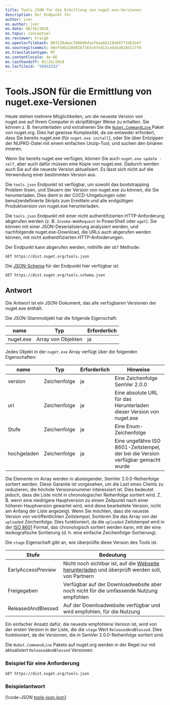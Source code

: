 ```yaml
---
title: Tools.JSON für die Ermittlung von nuget.exe-Versionen
description: Der Endpunkt für
author: jver
ms.author: jver
ms.date: 08/16/2018
ms.topic: conceptual
ms.reviewer: kraigb
ms.openlocfilehash: 003139abac7808dbdaef4aa66119e09772db2b4f
ms.sourcegitcommit: b6efd4b210d92bf163c67e412ca9a5a018d117f0
ms.translationtype: MT
ms.contentlocale: de-DE
ms.lasthandoff: 02/26/2019
ms.locfileid: "56852532"
---
```

# <a name="toolsjson-for-discovering-nugetexe-versions"></a>Tools.JSON für die Ermittlung von nuget.exe-Versionen

Heute stehen mehrere Möglichkeiten, um die neueste Version von nuget.exe auf Ihrem Computer in skriptfähiger Weise zu erhalten. Sie können z. B. herunterladen und extrahieren Sie die [ `NuGet.CommandLine` ](https://www.nuget.org/packages/NuGet.CommandLine/) Paket von nuget.org. Dies hat gewisse Komplexität, da sie entweder erfordert, dass Sie bereits nuget.exe (für `nuget.exe install`), oder Sie über Entzippen der NUPKG-Datei mit einem einfachen Unzip-Tool, und suchen den binären inneren.

Wenn Sie bereits nuget.exe verfügen, können Sie auch `nuget.exe update -self`, aber auch dafür müssen eine Kopie von nuget.exe. Dadurch werden auch Sie auf die neueste Version aktualisiert. Es lässt sich nicht auf die Verwendung einer bestimmten Version aus.

Die `tools.json` Endpunkt ist verfügbar, um sowohl das bootstrapping Problem lösen, und Steuern der Version von nuget.exe zu können, die Sie herunterladen. Dies dient in der CI/CD-Umgebungen oder benutzerdefinierte Skripts zum Ermitteln und alle endgültigen Produktversion von nuget.exe herunterladen.

Die `tools.json` Endpunkt mit einer nicht authentifizierten HTTP-Anforderung abgerufen werden (z. B. `Invoke-WebRequest` in PowerShell oder `wget`). Sie können mit einer JSON-Deserialisierung analysiert werden, und nachfolgende nuget.exe-Download, die URLs auch abgerufen werden können, mit nicht authentifizierten HTTP-Anforderungen.

Der Endpunkt kann abgerufen werden, mithilfe der `GET` Methode:

    GET https://dist.nuget.org/tools.json

Die [JSON-Schema](http://json-schema.org/) für der Endpunkt hier verfügbar ist:

    GET https://dist.nuget.org/tools.schema.json

## <a name="response"></a>Antwort

Die Antwort ist ein JSON-Dokument, das alle verfügbaren Versionen der nuget.exe enthält.

Die JSON-Stammobjekt hat die folgende Eigenschaft:

name      | Typ             | Erforderlich
--------- | ---------------- | --------
nuget.exe | Array von Objekten | ja

Jedes Objekt in der `nuget.exe` Array verfügt über die folgenden Eigenschaften:

name     | Typ   | Erforderlich | Hinweise
-------- | ------ | -------- | -----
version  | Zeichenfolge | ja      | Eine Zeichenfolge SemVer 2.0.0
url      | Zeichenfolge | ja      | Eine absolute URL für das Herunterladen dieser Version von nuget.exe
Stufe    | Zeichenfolge | ja      | Eine Enum-Zeichenfolge
hochgeladen | Zeichenfolge | ja      | Eine ungefähre ISO 8601-Zeitstempel, der bei die Version verfügbar gemacht wurde

Die Elemente im Array werden in absteigender, SemVer 2.0.0-Reihenfolge sortiert werden. Diese Garantie ist vorgesehen, um die Last eines Clients zu reduzieren, die höchste Versionsnummer interessiert ist. Dies bedeutet jedoch, dass die Liste nicht in chronologischer Reihenfolge sortiert wird. Z. B. wenn eine niedrigere Hauptversion zu einem Zeitpunkt nach einer höheren Hauptversion gewartet wird, wird diese bearbeitete Version, nicht am Anfang der Liste angezeigt. Wenn Sie möchten, dass die neueste Version von veröffentlichten *Zeitstempel*, Sortieren Sie das Array von der `uploaded` Zeichenfolge. Dies funktioniert, da die `uploaded` Zeitstempel wird in der [ISO 8601](https://www.iso.org/iso-8601-date-and-time-format.html) Format, das chronologisch sortiert werden kann, mit der eine lexikografische Sortierung (d. h. eine einfache Zeichenfolge-Sortierung).

Die `stage` Eigenschaft gibt an, wie überprüfte diese Version des Tools ist. 

Stufe              | Bedeutung
------------------ | ------
EarlyAccessPreview | Nicht noch sichtbar ist, auf die [Webseite herunterladen](https://www.nuget.org/downloads) und überprüft werden soll, von Partnern
Freigegeben           | Verfügbar auf der Downloadwebsite aber noch nicht für die umfassende Nutzung empfohlen
ReleasedAndBlessed | Auf der Downloadwebsite verfügbar und wird empfohlen, für die Nutzung

Ein einfacher Ansatz dafür, die neueste empfohlene Version ist, wird von der ersten Version in der Liste, die die `stage` Wert `ReleasedAndBlessed`. Dies funktioniert, da die Versionen, die in SemVer 2.0.0-Reihenfolge sortiert sind.

Die `NuGet.CommandLine` Pakets auf nuget.org werden in der Regel nur mit aktualisiert `ReleasedAndBlessed` Versionen.

### <a name="sample-request"></a>Beispiel für eine Anforderung

    GET https://dist.nuget.org/tools.json

### <a name="sample-response"></a>Beispielantwort

[!code-JSON [tools-json.json](./_data/tools-json.json)]
